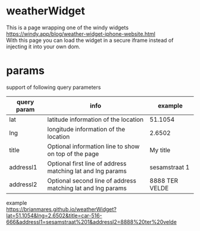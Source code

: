 # weatherWidget
This is a page wrapping one of the windy widgets https://windy.app/blog/weather-widget-iphone-website.html <br />
With this page you can load the widget in a secure iframe instead of injecting it into your own dom.

# params
support of following query parameters

| query param | info  | example  |
| ------- | --- | --- |
| lat | latitude information of the location | 51.1054 |
| lng | longitude information of the location | 2.6502 |
| title | Optional information line to show on top of the page | My title |
| addressl1 | Optional first line of address matching lat and lng params | sesamstraat 1 |
| addressl2 | Optional second line of address matching lat and lng params | 8888 TER VELDE |

example <br />
https://brianmares.github.io/weatherWidget?lat=51.1054&lng=2.6502&title=car-516-666&addressl1=sesamstraat%201&addressl2=8888%20ter%20velde
